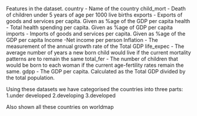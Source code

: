 Features in the dataset.
country	- Name of the country
child_mort	- Death of children under 5 years of age per 1000 live births
exports	- Exports of goods and services per capita. Given as %age of the GDP per capita
health	- Total health spending per capita. Given as %age of GDP per capita
imports	- Imports of goods and services per capita. Given as %age of the GDP per capita
Income	-Net income per person
Inflation -	The measurement of the annual growth rate of the Total GDP
life_expec -	The average number of years a new born child would live if the current mortality patterns are to remain the same
total_fer	- The number of children that would be born to each woman if the current age-fertility rates remain the same.
gdpp -	The GDP per capita. Calculated as the Total GDP divided by the total population.

Using these datasets we have categorised the countries into three parts:
1.under developed
2.developing
3.developed

Also shown all these countries on worldmap
